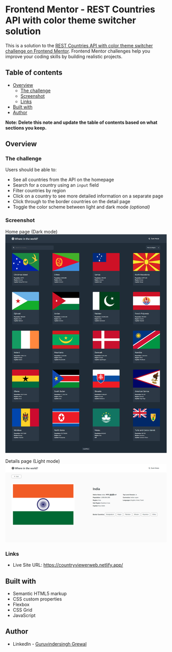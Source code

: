 # Frontend Mentor - REST Countries API with color theme switcher solution

This is a solution to the [REST Countries API with color theme switcher challenge on Frontend Mentor](https://www.frontendmentor.io/challenges/rest-countries-api-with-color-theme-switcher-5cacc469fec04111f7b848ca). Frontend Mentor challenges help you improve your coding skills by building realistic projects. 

## Table of contents

- [Overview](#overview)
  - [The challenge](#the-challenge)
  - [Screenshot](#screenshot)
  - [Links](#links)
- [Built with](#built-with)
- [Author](#author)

**Note: Delete this note and update the table of contents based on what sections you keep.**

## Overview

### The challenge

Users should be able to:

- See all countries from the API on the homepage
- Search for a country using an `input` field
- Filter countries by region
- Click on a country to see more detailed information on a separate page
- Click through to the border countries on the detail page
- Toggle the color scheme between light and dark mode *(optional)*

### Screenshot

Home page (Dark mode)
![](screenshots/home-dark-desktop.png)

Details page (Light mode)
![](screenshots/details-light-desktop.png)

### Links

- Live Site URL: https://countryviewerweb.netlify.app/

## Built with

- Semantic HTML5 markup
- CSS custom properties
- Flexbox
- CSS Grid
- JavaScript

## Author

- LinkedIn - [Guruvindersingh Grewal](https://www.linkedin.com/in/guruvindersingh-grewal-642245227/)
